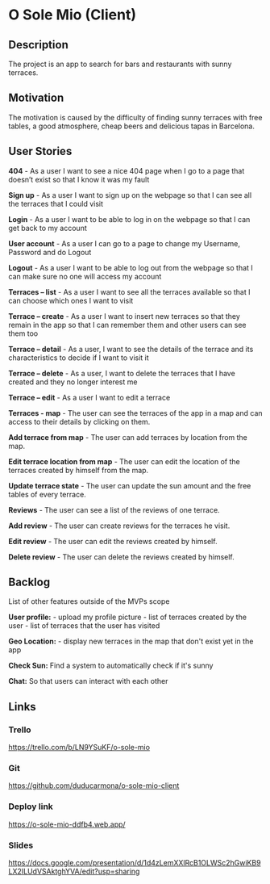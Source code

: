 # O Sole Mio (Client)

## Description

The project is an app to search for bars and restaurants with sunny terraces.

## Motivation

The motivation is caused by the difficulty of finding sunny terraces with free tables, a good atmosphere, cheap beers and delicious tapas in Barcelona.

## User Stories

**404** - As a user I want to see a nice 404 page when I go to a page that doesn’t exist so that I know it was my fault

**Sign up** - As a user I want to sign up on the webpage so that I can see all the terraces that I could visit

**Login** - As a user I want to be able to log in on the webpage so that I can get back to my account

**User account** - As a user I can go to a page to change my Username, Password and do Logout

**Logout** - As a user I want to be able to log out from the webpage so that I can make sure no one will access my account

**Terraces – list** - As a user I want to see all the terraces available so that I can choose which ones I want to visit

**Terrace – create** - As a user I want to insert new terraces so that they remain in the app so that I can remember them and other users can see them too

**Terrace – detail** - As a user, I want to see the details of the terrace and its characteristics to decide if I want to visit it

**Terrace – delete** - As a user, I want to delete the terraces that I have created and they no longer interest me

**Terrace – edit** - As a user I want to edit a terrace

**Terraces - map** - The user can see the terraces of the app in a map and can access to their details by clicking on them.

**Add terrace from map** - The user can add terraces by location from the map.

**Edit terrace location from map** - The user can edit the location of the terraces created by himself from the map.

**Update terrace state** - The user can update the sun amount and the free tables of every terrace.

**Reviews** - The user can see a list of the reviews of one terrace.

**Add review** - The user can create reviews for the terraces he visit.

**Edit review** - The user can edit the reviews created by himself.

**Delete review** - The user can delete the reviews created by himself. 

## Backlog

List of other features outside of the MVPs scope

**User profile:** - upload my profile picture - list of terraces created by the user - list of terraces that the user has visited

**Geo Location:** - display new terraces in the map that don't exist yet in the app

**Check Sun:** Find a system to automatically check if it's sunny

**Chat:** So that users can interact with each other

## Links

### Trello

https://trello.com/b/LN9YSuKF/o-sole-mio

### Git

https://github.com/duducarmona/o-sole-mio-client

### Deploy link

https://o-sole-mio-ddfb4.web.app/

### Slides

https://docs.google.com/presentation/d/1d4zLemXXlRcB1OLWSc2hGwiKB9LX2ILUdVSAktghYVA/edit?usp=sharing

